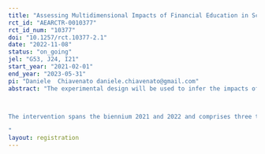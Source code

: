 ```yaml
---
title: "Assessing Multidimensional Impacts of Financial Education in Schools: Experimental Evidence from Brazil"
rct_id: "AEARCTR-0010377"
rct_id_num: "10377"
doi: "10.1257/rct.10377-2.1"
date: "2022-11-08"
status: "on_going"
jel: "G53, J24, I21"
start_year: "2021-02-01"
end_year: "2023-05-31"
pi: "Daniele  Chiavenato daniele.chiavenato@gmail.com"
abstract: "The experimental design will be used to infer the impacts of a financial education course integrated into the math curriculum for 9th and 10th grade students, as well as active learning methodologies trainings for their teachers. The program targets students from disadvantaged families, seeking to make school more attractive and effective for them. 

The intervention spans the biennium 2021 and 2022 and comprises three treatment arms: a single dose of the program for students and teachers (in the 9th grade); a second dose for students in the 10th grade, and a second for 9th grade math teachers. The evaluation seeks to account for the impacts of the program over students cognitive and non-cognitive development, teachers’ practices and motivation, their financial knowledge and behaviour, their attachment to school, besides the use of a new instrument to measure students’ readiness for the labor market.
"
layout: registration
---
```


